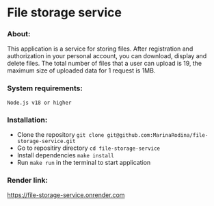 # File storage service

### About:
This application is a service for storing files. After registration and authorization in your personal account, you can download, display and delete files. The total number of files that a user can upload is 19, the maximum size of uploaded data for 1 request is 1MB.

### System requirements:
`Node.js v18 or higher`

### Installation:
* Clone the repository `git clone git@github.com:MarinaRodina/file-storage-service.git`
* Go to repositiry directory `cd file-storage-service`
* Install dependencies `make install`
* Run `make run` in the terminal to start application

### Render link:
https://file-storage-service.onrender.com
